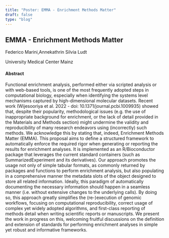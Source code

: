 ```yaml
---
title: "Poster: EMMA - Enrichment Methods Matter"
draft: false
type: "blog"
---
```


## EMMA - Enrichment Methods Matter

Federico Marini,Annekathrin Silvia Ludt

University Medical Center Mainz

#### Abstract

Functional enrichment analysis, performed either via scripted analysis or with web-based tools, is one of the most frequently adopted steps in computational biology, especially when identifying the systems level mechanisms captured by high-dimensional molecular datasets. Recent work (Wijesooriya et al. 2022 - doi: 10.1371/journal.pcbi.1009935) showed that, despite their popularity, methodological issues (e.g. the use of inappropriate background for enrichment, or the lack of detail provided in the Materials and Methods section) might undermine the validity and reproducibility of many research endeavors using (incorrectly) such methods. We acknowledge this by stating that, indeed, Enrichment Methods Matter (EMMA). This proposal aims to define a structured framework to automatically enforce the required rigor when generating or reporting the results for enrichment analyses. It is implemented as an R/Bioconductor package that leverages the current standard containers (such as SummarizedExperiment and its derivatives). Our approach promotes the usage not only of simple tabular formats, as commonly returned by packages and functions to perform enrichment analysis, but also populating in a comprehensive manner the metadata slots of the object designed to store all related information. Ideally, this paradigm of automatically documenting the necessary information should happen in a seamless manner (i.e. without extensive changes to the underlying calls). By doing so, this approach greatly simplifies the (re-)execution of genomic workflows, focusing on computational reproducibility, correct usage of complex yet widely adopted algorithms, and first-class reporting of methods detail when writing scientific reports or manuscripts. We present the work in progress on this, welcoming fruitful discussions on the definition and extension of standards for performing enrichment analyses in simple yet robust and informative frameworks.

